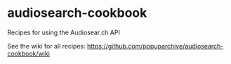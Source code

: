 # audiosearch-cookbook

Recipes for using the Audiosear.ch API

See the wiki for all recipes: https://github.com/popuparchive/audiosearch-cookbook/wiki
